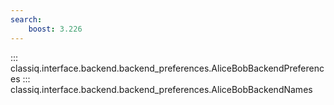 ```yaml
---
search:
    boost: 3.226
---
```


::: classiq.interface.backend.backend_preferences.AliceBobBackendPreferences
::: classiq.interface.backend.backend_preferences.AliceBobBackendNames
